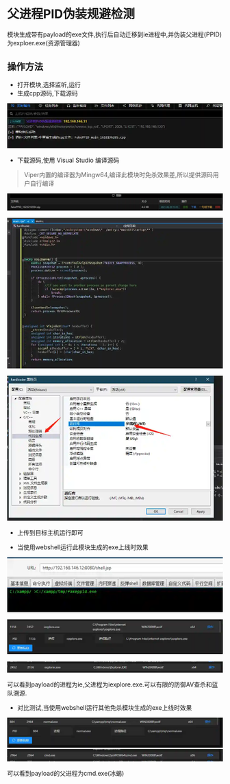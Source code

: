 # 父进程PID伪装规避检测

模块生成带有payload的exe文件,执行后自动迁移到ie进程中,并伪装父进程(PPID)为exploer.exe(资源管理器)

## 操作方法

+ 打开模块,选择监听,运行
+ 生成cpp源码,下载源码

![](img\Execution_UserExecution_FakePPID\1.webp)

+ 下载源码,使用 Visual Studio 编译源码

> Viper内置的编译器为Mingw64,编译此模块时免杀效果差,所以提供源码用户自行编译
>

![](img\Execution_UserExecution_FakePPID\2.webp)

![](img\Execution_UserExecution_FakePPID\3.webp)

![](img\Execution_UserExecution_FakePPID\4.webp)

+ 上传到目标主机运行即可


+ 当使用webshell运行此模块生成的exe上线时效果

![](img\Execution_UserExecution_FakePPID\5.webp)

![](img\Execution_UserExecution_FakePPID\6.webp)

![](img\Execution_UserExecution_FakePPID\7.webp)

可以看到payload的进程为ie,父进程为iexplore.exe.可以有限的防御AV查杀和蓝队溯源.

+ 对比测试,当使用webshell运行其他免杀模块生成的exe上线时效果

![](img\Execution_UserExecution_FakePPID\8.webp)![](img\Execution_UserExecution_FakePPID\9.webp)

可以看到payload的父进程为cmd.exe(冰蝎)







